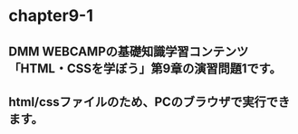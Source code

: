 # chapter9-1
## DMM WEBCAMPの基礎知識学習コンテンツ「HTML・CSSを学ぼう」第9章の演習問題1です。
## html/cssファイルのため、PCのブラウザで実行できます。